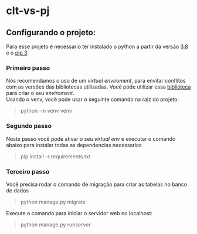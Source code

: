 <h1>clt-vs-pj</h1>

<h2>Configurando o projeto:</h2>

<p>
Para esse projeto é necessario ter instalado o python a partir da versão <a href="https://www.python.org/downloads/">3.8</a> e o <a href= "https://pypi.org/project/pip/">pip 3</a>
</p>

<h3>Primeiro passo</h3>

<p>
Nós recomendamos o uso de um <i>virtual enviroment</i>, para envitar conflitos com as versões das bibliotecas utilizadas. Você pode utilizar essa <a href="https://docs.python.org/3/library/venv.html">biblioteca</a> para criar o seu <i>enviroment</i>.
</br>
Usando o venv, você pode usar o seguinte comando na raiz do projeto:
<blockquote>python -m venv venv</blockquote>
</p>

<h3>Segundo passo</h3>

<p>
Neste passo você pode ativar o seu <i>virtual env</i> e executar o comando abaixo para instalar todas as dependencias necessarias
<blockquote>
pip install -r requirements.txt
</blockquote>
</p>

<h3>Terceiro passo</h3>

Você precisa rodar o comando de migração para criar as tabelas no banco de dados

<blockquote>
python manage.py migrate
</blockquote>

Execute o comando para iniciar o servidor web no localhost:
<blockquote>
python manage.py runserver
</blockquote>
